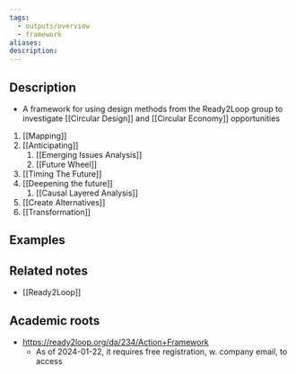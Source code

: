 ```yaml
---
tags:
  - outputs/overview
  - framework
aliases: 
description:
---
```


## Description
- A framework for using design methods from the Ready2Loop group to investigate [[Circular Design]] and [[Circular Economy]] opportunities
1. [[Mapping]]
2. [[Anticipating]]
	1. [[Emerging Issues Analysis]]
	2. [[Future Wheel]]
3. [[Timing The Future]]
4. [[Deepening the future]]
	1. [[Causal Layered Analysis]]
5. [[Create Alternatives]]
6. [[Transformation]]

## Examples 


## Related notes 
- [[Ready2Loop]]

## Academic roots

- https://ready2loop.org/da/234/Action+Framework
	- As of 2024-01-22, it requires free registration, w. company email, to access 